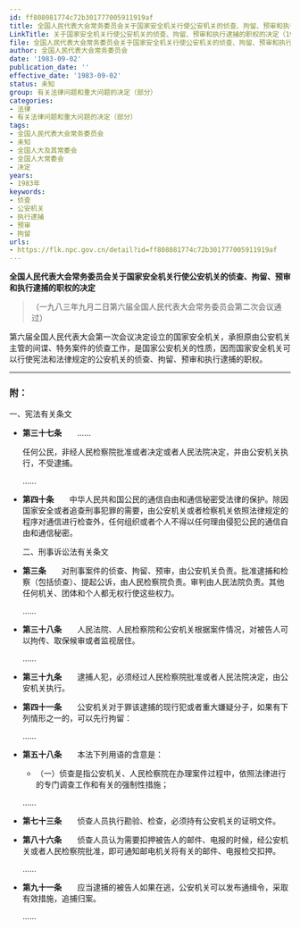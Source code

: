 ```yaml
---
id: ff808081774c72b301777005911919af
title: 全国人民代表大会常务委员会关于国家安全机关行使公安机关的侦查、拘留、预审和执行逮捕的职权的决定
LinkTitle: 关于国家安全机关行使公安机关的侦查、拘留、预审和执行逮捕的职权的决定（1983）
file: 全国人民代表大会常务委员会关于国家安全机关行使公安机关的侦查、拘留、预审和执行逮捕的职权的决定_ff808081774c72b301777005911919af.docx
author: 全国人民代表大会常务委员会
date: '1983-09-02'
publication_date: ''
effective_date: '1983-09-02'
status: 未知
group: 有关法律问题和重大问题的决定（部分）
categories:
- 法律
- 有关法律问题和重大问题的决定（部分）
tags:
- 全国人民代表大会常务委员会
- 未知
- 全国人大及其常委会
- 全国人大常委会
- 决定
years:
- 1983年
keywords:
- 侦查
- 公安机关
- 执行逮捕
- 预审
- 拘留
urls:
- https://flk.npc.gov.cn/detail?id=ff808081774c72b301777005911919af
---
```


**全国人民代表大会常务委员会关于国家安全机关行使公安机关的侦查、拘留、预审和执行逮捕的职权的决定**

> （一九八三年九月二日第六届全国人民代表大会常务委员会第二次会议通过）

第六届全国人民代表大会第一次会议决定设立的国家安全机关，承担原由公安机关主管的间谍、特务案件的侦查工作，是国家公安机关的性质，因而国家安全机关可以行使宪法和法律规定的公安机关的侦查、拘留、预审和执行逮捕的职权。

---

### 附：

一、宪法有关条文

- **第三十七条**　　……

  任何公民，非经人民检察院批准或者决定或者人民法院决定，并由公安机关执行，不受逮捕。

  ……

- **第四十条**　　中华人民共和国公民的通信自由和通信秘密受法律的保护。除因国家安全或者追查刑事犯罪的需要，由公安机关或者检察机关依照法律规定的程序对通信进行检查外，任何组织或者个人不得以任何理由侵犯公民的通信自由和通信秘密。

  二、刑事诉讼法有关条文

- **第三条**　　对刑事案件的侦查、拘留、预审，由公安机关负责。批准逮捕和检察（包括侦查）、提起公诉，由人民检察院负责。审判由人民法院负责。其他任何机关、团体和个人都无权行使这些权力。

  ……

- **第三十八条**　　人民法院、人民检察院和公安机关根据案件情况，对被告人可以拘传、取保候审或者监视居住。

  ……

- **第三十九条**　　逮捕人犯，必须经过人民检察院批准或者人民法院决定，由公安机关执行。

- **第四十一条**　　公安机关对于罪该逮捕的现行犯或者重大嫌疑分子，如果有下列情形之一的，可以先行拘留：

  ……

- **第五十八条**　　本法下列用语的含意是：

  - （一）侦查是指公安机关、人民检察院在办理案件过程中，依照法律进行的专门调查工作和有关的强制性措施；

  ……

- **第七十三条**　　侦查人员执行勘验、检查，必须持有公安机关的证明文件。

- **第八十六条**　　侦查人员认为需要扣押被告人的邮件、电报的时候，经公安机关或者人民检察院批准，即可通知邮电机关将有关的邮件、电报检交扣押。

  ……

- **第九十一条**　　应当逮捕的被告人如果在逃，公安机关可以发布通缉令，采取有效措施，追捕归案。

  ……
